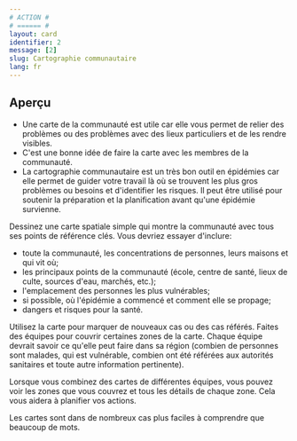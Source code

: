 ```yaml
---
# ACTION #
# ====== #
layout: card
identifier: 2 
message: [2]
slug: Cartographie communautaire
lang: fr
---
```


## Aperçu

- Une carte de la communauté est utile car elle vous permet de relier des problèmes ou des problèmes avec des lieux particuliers et de les rendre visibles.
- C'est une bonne idée de faire la carte avec les membres de la communauté.
- La cartographie communautaire est un très bon outil en épidémies car elle permet de guider votre travail là où se trouvent les plus gros problèmes ou besoins et d'identifier les risques. Il peut être utilisé pour soutenir la préparation et la planification avant qu'une épidémie survienne.

Dessinez une carte spatiale simple qui montre la communauté avec tous ses points de référence clés. Vous devriez essayer d'inclure:

- toute la communauté, les concentrations de personnes, leurs maisons et qui vit où;
- les principaux points de la communauté (école, centre de santé, lieux de culte, sources d'eau, marchés, etc.);
- l'emplacement des personnes les plus vulnérables;
- si possible, où l'épidémie a commencé et comment elle se propage;
- dangers et risques pour la santé.

Utilisez la carte pour marquer de nouveaux cas ou des cas référés. Faites des équipes pour couvrir certaines zones de la carte. Chaque équipe devrait savoir ce qu'elle peut faire dans sa région (combien de personnes sont malades, qui est vulnérable, combien ont été référées aux autorités sanitaires et toute autre information pertinente).

Lorsque vous combinez des cartes de différentes équipes, vous pouvez voir les zones que vous couvrez et tous les détails de chaque zone. Cela vous aidera à planifier vos actions.

Les cartes sont dans de nombreux cas plus faciles à comprendre que beaucoup de mots.